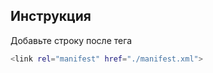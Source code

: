 ## Инструкция
Добавьте строку после тега <title></title>
```sh
<link rel="manifest" href="./manifest.xml">
```